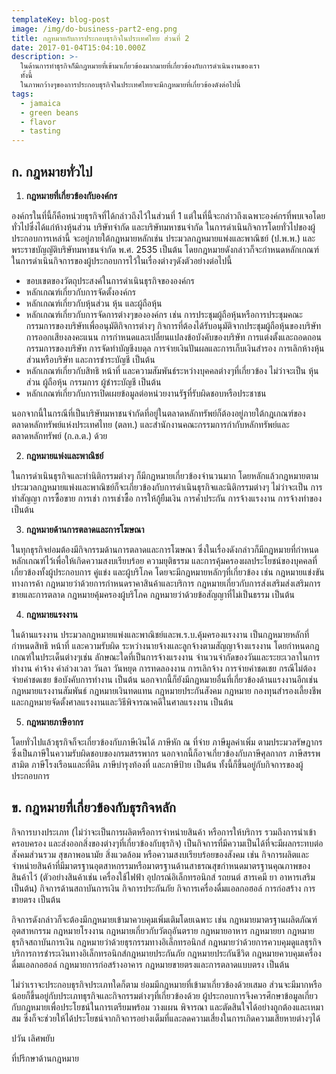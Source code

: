 ```yaml
---
templateKey: blog-post
image: /img/do-business-part2-eng.png
title: กฎหมายกับการประกอบธุรกิจในประเทศไทย ส่วนที่ 2
date: 2017-01-04T15:04:10.000Z
description: >-
  ในด้านการทำธุรกิจก็มีกฎหมายที่เข้ามาเกี่ยวข้องมากมายที่เกี่ยวข้องกับการดำเนินงานของเรา
  ทั้งนี้
  ในภาพกว้างๆของการประกอบธุรกิจในประเทศไทยจะมีกฎหมายที่เกี่ยวข้องดังต่อไปนี้
tags:
  - jamaica
  - green beans
  - flavor
  - tasting
---
```

## ก. กฎหมายทั่วไป

1. **กฎหมายที่เกี่ยวข้องกับองค์กร**

องค์กรในที่นี้ก็คือหน่วยธุรกิจที่ได้กล่าวถึงไว้ในส่วนที่ 1 แต่ในที่นี้จะกล่าวถึงเฉพาะองค์กรที่พบเจอโดยทั่วไปซึ่งได้แก่ห้างหุ้นส่วน บริษัทจำกัด และบริษัทมหาชนจำกัด ในการดำเนินกิจการโดยทั่วไปของผู้ประกอบการเหล่านี้ จะอยู่ภายใต้กฎหมายหลักเช่น ประมวลกฎหมายแพ่งและพาณิชย์ (ป.พ.พ.) และพระราชบัญญัติบริษัทมหาชนจำกัด พ.ศ. 2535 เป็นต้น โดยกฎหมายดังกล่าวก็จะกำหนดหลักเกณฑ์ในการดำเนินกิจการของผู้ประกอบการไว้ในเรื่องต่างๆดังตัวอย่างต่อไปนี้

* ขอบเขตของวัตถุประสงค์ในการดำเนินธุรกิจขององค์กร
* หลักเกณฑ์เกี่ยวกับการจัดตั้งองค์กร
* หลักเกณฑ์เกี่ยวกับหุ้นส่วน หุ้น และผู้ถือหุ้น
* หลักเกณฑ์เกี่ยวกับการจัดการต่างๆขององค์กร เช่น การประชุมผู้ถือหุ้นหรือการประชุมคณะกรรมการของบริษัทเพื่ออนุมัติกิจการต่างๆ กิจการที่ต้องได้รับอนุมัติจากประชุมผู้ถือหุ้นของบริษัท การออกเสียงลงคะแนน การกำหนดและเปลี่ยนแปลงข้อบังคับของบริษัท การแต่งตั้งและถอดถอนกรรมการของบริษัท การจัดทำบัญชีงบดุล การจ่ายเงินปันผลและการเก็บเงินสำรอง การเลิกห้างหุ้นส่วนหรือบริษัท และการชำระบัญชี เป็นต้น
* หลักเกณฑ์เกี่ยวกับสิทธิ หน้าที่ และความสัมพันธ์ระหว่างบุคคลต่างๆที่เกี่ยวข้อง ไม่ว่าจะเป็น หุ้นส่วน ผู้ถือหุ้น กรรมการ ผู้ชำระบัญชี เป็นต้น
* หลักเกณฑ์เกี่ยวกับการเปิดเผยข้อมูลต่อหน่วยงานรัฐที่รับผิดชอบหรือประชาชน

นอกจากนี้ในกรณีที่เป็นบริษัทมหาชนจำกัดที่อยู่ในตลาดหลักทรัพย์ก็ต้องอยู่ภายใต้กฎเกณฑ์ของตลาดหลักทรัพย์แห่งประเทศไทย (ตลท.) และสำนักงานคณะกรรมการกำกับหลักทรัพย์และตลาดหลักทรัพย์ (ก.ล.ต.) ด้วย

2. **กฎหมายแพ่งและพาณิชย์**

ในการดำเนินธุรกิจและทำนิติกรรมต่างๆ ก็มีกฎหมายเกี่ยวข้องจำนวนมาก โดยหลักแล้วกฎหมายตามประมวลกฎหมายแพ่งและพาณิชย์ก็จะเกี่ยวข้องกับการดำเนินธุรกิจและนิติกรรมต่างๆ ไม่ว่าจะเป็น การทำสัญญา การซื้อขาย การเช่า การเช่าซื้อ การให้กู้ยืมเงิน การค้ำประกัน การจ้างแรงงาน การจ้างทำของ เป็นต้น

3. **กฎหมายด้านการตลาดและการโฆษณา**

ในทุกธุรกิจย่อมต้องมีกิจกรรมด้านการตลาดและการโฆษณา ซึ่งในเรื่องดังกล่าวก็มีกฎหมายที่กำหนดหลักเกณฑ์ไว้เพื่อให้เกิดความสงบเรียบร้อย ความยุติธรรม และการคุ้มครองผลประโยชน์ของบุคคลที่เกี่ยวข้องทั้งผู้ประกอบการ คู่แข่ง และผู้บริโภค โดยจะมีกฎหมายหลักๆที่เกี่ยวข้อง เช่น กฎหมายแข่งขันทางการค้า กฎหมายว่าด้วยการกำหนดราคาสินค้าและบริการ กฎหมายเกี่ยวกับการส่งเสริมส่งเสริมการขายและการตลาด กฎหมายคุ้มครองผู้บริโภค กฎหมายว่าด้วยข้อสัญญาที่ไม่เป็นธรรม เป็นต้น

4. **กฎหมายแรงงาน**

ในด้านแรงงาน ประมวลกฎหมายแพ่งและพาณิชย์และพ.ร.บ.คุ้มครองแรงงาน เป็นกฎหมายหลักที่กำหนดสิทธิ หน้าที่ และความรับผิด ระหว่างนายจ้างและลูกจ้างตามสัญญาจ้างแรงงาน โดยกำหนดกฎเกณฑ์ในประเด็นต่างๆเช่น ลักษณะใดที่เป็นการจ้างแรงงาน จำนวนจำกัดของวันและระยะเวลาในการทำงาน ค่าจ้าง ค่าล่วงเวลา วันลา วันหยุด การทดลองงาน การเลิกจ้าง การจ่ายค่าชดเชย กรณีไม่ต้องจ่ายค่าชดเชย ข้อบังคับการทำงาน เป็นต้น นอกจากนี้ก็ยังมีกฎหมายอื่นที่เกี่ยวข้องด้านแรงงานอีกเช่น กฎหมายแรงงานสัมพันธ์ กฎหมายเงินทดแทน กฎหมายประกันสังคม กฎหมาย กองทุนสำรองเลี้ยงชีพ และกฎหมายจัดตั้งศาลแรงงานและวิธีพิจารณาคดีในศาลแรงงาน เป็นต้น

5. **กฎหมายภาษีอากร**

โดยทั่วไปแล้วธุรกิจก็จะเกี่ยวข้องกับภาษีเงินได้ ภาษีหัก ณ ที่จ่าย ภาษีมูลค่าเพิ่ม ตามประมวลรัษฎากรซึ่งเป็นภาษีในความรับผิดชอบของกรมสรรพากร นอกจากนี้ก็อาจเกี่ยวข้องกับภาษีศุลกากร ภาษีสรรพสามิต ภาษีโรงเรือนและที่ดิน ภาษีบำรุงท้องที่ และภาษีป้าย เป็นต้น ทั้งนี้ก็ขึ้นอยู่กับกิจการของผู้ประกอบการ

## ข. กฎหมายที่เกี่ยวข้องกับธุรกิจหลัก

กิจการบางประเภท (ไม่ว่าจะเป็นการผลิตหรือการจำหน่ายสินค้า หรือการให้บริการ รวมถึงการนำเข้า ครอบครอง และส่งออกสิ่งของต่างๆที่เกี่ยวข้องกับธุรกิจ) เป็นกิจการที่มีความเป็นได้ที่จะมีผลกระทบต่อสังคมส่วนรวม สุขภาพอนามัย สิ่งแวดล้อม หรือความสงบเรียบร้อยของสังคม เช่น กิจการผลิตและจำหน่ายสินค้าที่มีมาตรฐานอุตสาหกรรมหรือมาตรฐานด้านสาธรณสุขกำหนดมาตรฐานคุณภาพของสินค้าไว้ (ตัวอย่างสินค้าเช่น เครื่องใช้ไฟฟ้า อุปกรณ์อิเล็กทรอนิกส์ รถยนต์ สารเคมี ยา อาหารเสริม เป็นต้น)  กิจการด้านสถาบันการเงิน กิจการประกันภัย กิจการเครื่องดื่มแอลกอฮอล์ การก่อสร้าง การขายตรง เป็นต้น

กิจการดังกล่าวก็จะต้องมีกฎหมายเข้ามาควบคุมเพิ่มเติมโดยเฉพาะ เช่น กฎหมายมาตรฐานผลิตภัณฑ์อุตสาหกรรม กฎหมายโรงงาน กฎหมายเกี่ยวกับวัตถุอันตราย กฎหมายอาหาร กฎหมายยา กฎหมายธุรกิจสถาบันการเงิน  กฎหมายว่าด้วยธุรกรรมทางอิเล็กทรอนิกส์ กฎหมายว่าด้วยการควบคุมดูแลธุรกิจบริการการชำระเงินทางอิเล็กทรอนิกส์กฎหมายประกันภัย กฎหมายประกันชีวิต กฎหมายควบคุมเครื่องดื่มแอลกอฮอล์ กฎหมายการก่อสร้างอาคาร กฎหมายขายตรงและการตลาดแบบตรง เป็นต้น

ไม่ว่าเราจะประกอบธุรกิจประเภทใดก็ตาม ย่อมมีกฎหมายที่เข้ามาเกี่ยวข้องด้วยเสมอ ส่วนจะมีมากหรือน้อยก็ขึ้นอยู่กับประเภทธุรกิจและกิจกรรมต่างๆที่เกี่ยวข้องด้วย ผู้ประกอบการจึงควรศึกษาข้อมูลเกี่ยวกับกฎหมายเพื่อประโยชน์ในการเตรียมพร้อม วางแผน พิจารณา และตัดสินใจได้อย่างถูกต้องและเหมาสม ซึ่งก็จะช่วยให้ได้ประโยชน์จากกิจการอย่างเต็มที่และลดความเสี่ยงในการเกิดความเสียหายต่างๆได้

ปวัน เลิศพยับ

ที่ปรึกษาด้านกฎหมาย
